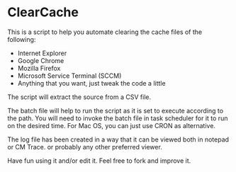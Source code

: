 # ClearCache

This is a script to help you automate clearing the cache files of the following:
<ul> 
  <li> Internet Explorer</li>
  <li> Google Chrome</li>
  <li> Mozilla Firefox</li>
  <li> Microsoft Service Terminal (SCCM)</li>
  <li> Anything that you want, just tweak the code a little</li>
</ul>

The script will extract the source from a CSV file.

The batch file will help to run the script as it is set to execute according to the path. You will need to invoke the batch file in task scheduler for it to run on the desired time. For Mac OS, you can just use CRON as alternative.

The log file has been created in a way that it can be viewed both in notepad or CM Trace. or probably any other preferred viewer.

Have fun using it and/or edit it. Feel free to fork and improve it. 
